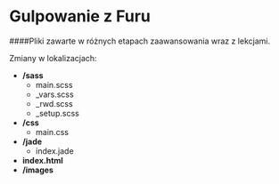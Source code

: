 # Gulpowanie z Furu
####Pliki zawarte w różnych etapach zaawansowania wraz z lekcjami.

Zmiany w lokalizacjach:
* **/sass**
  * main.scss
  * _vars.scss
  * _rwd.scss
  * _setup.scss
* **/css**
  * main.css
* **/jade**
  * index.jade
* **index.html**
* **/images**
